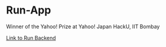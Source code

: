 # Run-App

Winner of the Yahoo! Prize at Yahoo! Japan HackU, IIT Bombay

[Link to Run Backend](https://github.com/CodeMaxx/Run-Backend)
